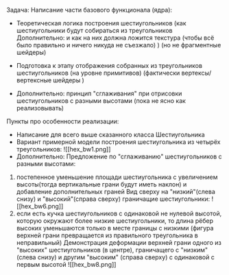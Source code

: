Задача: Написание части базового функционала (ядра):
- Теоретическая логика построения шестиугольников (как шестиугольники будут собираться из треугольников  
Дополнительно: и как на них должна ложится текстура (чтобы всё было правильно и ничего никуда не съезжало) ) (но не фрагментные шейдеры)

- Подготовка к этапу отображения собранных из треугольников шестиугольников (на уровне примитивов) (фактически вертексы/вертексные шейдеры )
- Дополнительно: принцип "сглаживания" при отрисовки шестиугольников с разными высотами (пока не ясно как реализовывать)



Пункты про особенности реализации:
- Написание для всего выше сказанного класса Шестиугольника
- Вариант примерной модели построения шестиугольника из четырёх треугольников:
![[hex_bw1.png]]
- Дополнительно: Предложение по "сглаживанию" шестиугольников с разными высотами:
1) постепенное уменьшение площади шестиугольника с увеличением высоты(тогда вертикальные грани будут иметь наклон) и добавление дополнительных граней
Вид сверху на "низкий"(слева снизу) и "высокий"(справа сверху) граничащие шестиугольники: ![[hex_bw6.png]]
2) если есть кучка шестиугольников с одинаковой не нулевой высотой, которую окружают более низкие шестиугольники, то длина рёбер высоких уменьшаются только в месте границы с низкими (фигура верхней грани превращается из правильного треугольника в неправильный)
Демонстрация деформации верхней грани одного из "высоких" шестиугольников (в центре), граничащего с "низким"(слева снизу) и другим "высоким" (справа сверху) с одинаковой с первым высотой
![[hex_bw8.png]]